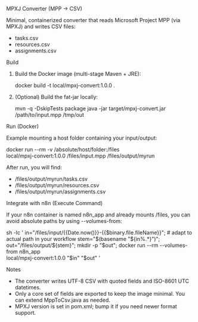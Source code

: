 MPXJ Converter (MPP → CSV)

Minimal, containerized converter that reads Microsoft Project MPP (via MPXJ) and writes CSV files:
- tasks.csv
- resources.csv
- assignments.csv

Build

1) Build the Docker image (multi-stage Maven + JRE):

   docker build -t local/mpxj-convert:1.0.0 .

2) (Optional) Build the fat-jar locally:

   mvn -q -DskipTests package
   java -jar target/mpxj-convert.jar /path/to/input.mpp /tmp/out

Run (Docker)

Example mounting a host folder containing your input/output:

   docker run --rm -v /absolute/host/folder:/files \
     local/mpxj-convert:1.0.0 /files/input.mpp /files/output/myrun

After run, you will find:
- /files/output/myrun/tasks.csv
- /files/output/myrun/resources.csv
- /files/output/myrun/assignments.csv

Integrate with n8n (Execute Command)

If your n8n container is named n8n_app and already mounts /files, you can avoid absolute paths by using --volumes-from:

   sh -lc '
   in="/files/input/{{Date.now()}}-{{$binary.file.fileName}}"; # adapt to actual path in your workflow
   stem="$(basename "${in%.*}")";
   out="/files/output/${stem}";
   mkdir -p "$out";
   docker run --rm --volumes-from n8n_app \
     local/mpxj-convert:1.0.0 "$in" "$out"
   '

Notes
- The converter writes UTF-8 CSV with quoted fields and ISO-8601 UTC datetimes.
- Only a core set of fields are exported to keep the image minimal. You can extend MppToCsv.java as needed.
- MPXJ version is set in pom.xml; bump it if you need newer format support.

